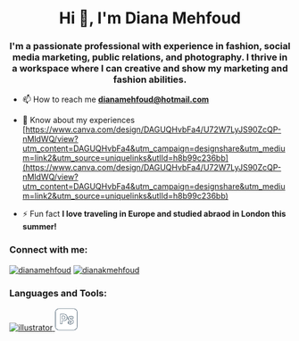 <h1 align="center">Hi 👋, I'm Diana Mehfoud</h1>
<h3 align="center">I'm a passionate professional with experience in fashion, social media marketing, public relations, and photography. I thrive in a workspace where I can creative and show my marketing and fashion abilities.</h3>

- 📫 How to reach me **dianamehfoud@hotmail.com**

- 📄 Know about my experiences [https://www.canva.com/design/DAGUQHvbFa4/U72W7LyJS90ZcQP-nMldWQ/view?utm_content=DAGUQHvbFa4&utm_campaign=designshare&utm_medium=link2&utm_source=uniquelinks&utlId=h8b99c236bb](https://www.canva.com/design/DAGUQHvbFa4/U72W7LyJS90ZcQP-nMldWQ/view?utm_content=DAGUQHvbFa4&utm_campaign=designshare&utm_medium=link2&utm_source=uniquelinks&utlId=h8b99c236bb)

- ⚡ Fun fact **I love traveling in Europe and studied abraod in London this summer!**

<h3 align="left">Connect with me:</h3>
<p align="left">
<a href="https://fb.com/dianamehfoud" target="blank"><img align="center" src="https://raw.githubusercontent.com/rahuldkjain/github-profile-readme-generator/master/src/images/icons/Social/facebook.svg" alt="dianamehfoud" height="30" width="40" /></a>
<a href="https://instagram.com/dianakmehfoud" target="blank"><img align="center" src="https://raw.githubusercontent.com/rahuldkjain/github-profile-readme-generator/master/src/images/icons/Social/instagram.svg" alt="dianakmehfoud" height="30" width="40" /></a>
</p>

<h3 align="left">Languages and Tools:</h3>
<p align="left"> <a href="https://www.adobe.com/in/products/illustrator.html" target="_blank" rel="noreferrer"> <img src="https://www.vectorlogo.zone/logos/adobe_illustrator/adobe_illustrator-icon.svg" alt="illustrator" width="40" height="40"/> </a> <a href="https://www.photoshop.com/en" target="_blank" rel="noreferrer"> <img src="https://raw.githubusercontent.com/devicons/devicon/master/icons/photoshop/photoshop-line.svg" alt="photoshop" width="40" height="40"/> </a> </p>
